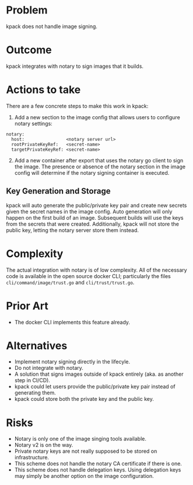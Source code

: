 # Problem
kpack does not handle image signing.

# Outcome
kpack integrates with notary to sign images that it builds.

# Actions to take
There are a few concrete steps to make this work in kpack:
1. Add a new section to the image config that allows users to configure notary settings:
  ```
  notary:
    host:                <notary server url>
    rootPrivateKeyRef:   <secret-name>
    targetPrivateKeyRef: <secret-name>
  ```
2. Add a new container after export that uses the notary go client to sign the image. The presence or absence of the notary section in the image config will determine if the notary signing container is executed.

## Key Generation and Storage
kpack will auto generate the public/private key pair and create new secrets given the secret names in the image config. Auto generation will only happen on the first build of an image. Subsequent builds will use the keys from the secrets that were created. Additionally, kpack will not store the public key, letting the notary server store them instead.

# Complexity
The actual integration with notary is of low complexity. All of the necessary code is available in the open source docker CLI; particularly the files `cli/command/image/trust.go` and `cli/trust/trust.go`.

# Prior Art
* The docker CLI implements this feature already.

# Alternatives
* Implement notary signing directly in the lifecyle.
* Do not integrate with notary.
* A solution that signs images outside of kpack entirely (aka. as another step in CI/CD).
* kpack could let users provide the public/private key pair instead of generating them.
* kpack could store both the private key and the public key.

# Risks
* Notary is only one of the image singing tools available.
* Notary v2 is on the way.
* Private notary keys are not really supposed to be stored on infrastructure.
* This scheme does not handle the notary CA certificate if there is one.
* This scheme does not handle delegation keys. Using delegation keys may simply be another option on the image configuration.
